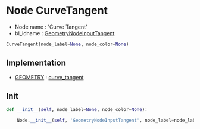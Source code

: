 # Node CurveTangent

- Node name : 'Curve Tangent'
- bl_idname : [GeometryNodeInputTangent](https://docs.blender.org/api/current/bpy.types.GeometryNodeInputTangent.html)


``` python
CurveTangent(node_label=None, node_color=None)
```
## Implementation

- [GEOMETRY](/docs/GeoNodes/socket_GEOMETRY.md) : [curve_tangent](/docs/GeoNodes/socket_GEOMETRY.md#curve_tangent)

## Init

``` python
def __init__(self, node_label=None, node_color=None):

    Node.__init__(self, 'GeometryNodeInputTangent', node_label=node_label, node_color=node_color)
```
